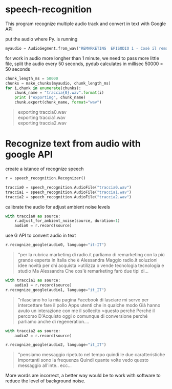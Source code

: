 # speech-recognition
This program recognize multiple audio track and convert in text with Google API

put the audio where Py. is running 
```python
myaudio = AudioSegment.from_wav("REMARKETING  EPISODIO 1 - Cosè il remarketing.wav" , "wav")
```

for work in audio more longher than 1 minute, we need to pass more little file, 
split the audio every 50 seconds,  pydub calculates in millisec 50000 = 50 seconds
```python
chunk_length_ms = 50000
chunks = make_chunks(myaudio, chunk_length_ms)
for i,chunk in enumerate(chunks):
    chunk_name = "traccia{0}.wav".format(i)
    print ("exporting", chunk_name)
    chunk.export(chunk_name, format="wav")
```
>exporting traccia0.wav <br>
>exporting traccia1.wav <br> 
>exporting traccia2.wav <br>

# Recognize text from audio with google API
create a istance of recognize speech
```python
r = speech_recognition.Recognizer()

traccia0 = speech_recognition.AudioFile("traccia0.wav")
traccia1 = speech_recognition.AudioFile("traccia1.wav")
traccia2 = speech_recognition.AudioFile("traccia2.wav")
```
calibrate the audio for adjust ambient noise levels
```python
with traccia0 as source:
    r.adjust_for_ambient_noise(source, duration=1)
    audio0 = r.record(source)
```
use G API to convert audio in text
```python
r.recognize_google(audio0, language="it-IT")
```
>"per la rubrica marketing di radio.it parliamo di remarketing con la più grande esperta in Italia che è Alessandra Maggio radio.it soluzioni idee novità per chi acquista >utilizza o vende tecnologia tecnologia e studio Ma Alessandra Che cos'è remarketing farò due tipi di...
```python
with traccia1 as source:
    audio1 = r.record(source)
r.recognize_google(audio1, language="it_IT")
```
>"rilasciano ho la mia pagina Facebook di lasciare mi serve per intercettare fare il pollo Apps utenti che in qualche modo Già hanno avuto un interazione con me il sollecito >questo perché Perché il percorso D'Acquisto oggi o comunque di conversione perché parliamo anche di regeneration....

```python
with traccia2 as source:
    audio2 = r.record(source)

r.recognize_google(audio2, language="it_IT")
```
>"pensiamo messaggio ripetuto nel tempo quindi le due caratteristiche importanti sono la frequenza Quindi quante volte vedo questo messaggio all'inte.. ecc...

More words are incorrect, a better way would be to work with software to reduce the level of background noise.
